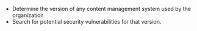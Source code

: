 
* Determine the version of any content management system used by the organization
* Search for potential security vulnerabilities for that version.
